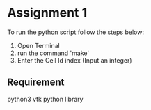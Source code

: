 # Assignment 1

To run the python script follow the steps below:
1. Open Terminal 
2. run the command 'make'
3. Enter the Cell Id index (Input an integer)

## Requirement 
python3 
vtk python library